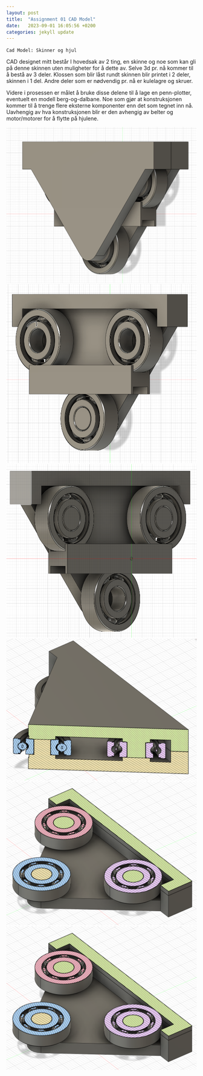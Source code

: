 ```yaml
---
layout: post
title:  "Assignment 01 CAD Model"
date:   2023-09-01 16:05:56 +0200
categories: jekyll update
---
```


`Cad Model: Skinner og hjul`

CAD designet mitt består I hovedsak av 2 ting, en skinne og noe som kan gli på denne skinnen uten muligheter for å dette av. Selve 3d pr. nå kommer til å bestå av 3 deler. Klossen som blir låst rundt skinnen blir printet i 2 deler, skinnen i 1 del. Andre deler som er nødvendig pr. nå er kulelagre og skruer. 

Videre i prosessen er målet å bruke disse delene til å lage en penn-plotter, eventuelt en modell berg-og-dalbane. Noe som gjør at konstruksjonen kommer til å trenge flere eksterne komponenter enn det som tegnet inn nå. Uavhengig av hva konstruksjonen blir er den avhengig av belter og motor/motorer for å flytte på hjulene. 

![CAD modell bilde 1](https://github.com/Kramer-MADI/ADA525/blob/gh-pages/assets/01-1.PNG?raw=true) 
![CAD modell bilde 2](https://github.com/Kramer-MADI/ADA525/blob/gh-pages/assets/01-2.PNG?raw=true)
![CAD modell bilde 3](https://github.com/Kramer-MADI/ADA525/blob/gh-pages/assets/01-3.PNG?raw=true)
![CAD modell bilde 4](https://github.com/Kramer-MADI/ADA525/blob/gh-pages/assets/01-4.PNG?raw=true)
![CAD modell bilde 5](https://github.com/Kramer-MADI/ADA525/blob/gh-pages/assets/01-5.PNG?raw=true)
![CAD modell bilde 6](assets/01-5.PNG?raw=true)